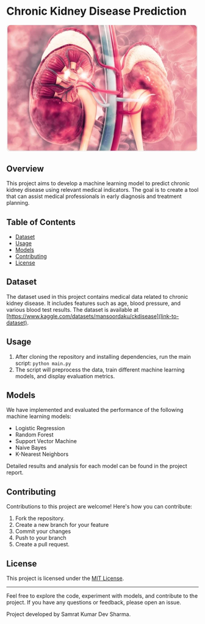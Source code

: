 # Chronic Kidney Disease Prediction

![Project Logo](e.png) <!-- You can add a logo or image here -->

## Overview

This project aims to develop a machine learning model to predict chronic kidney disease using relevant medical indicators. The goal is to create a tool that can assist medical professionals in early diagnosis and treatment planning.

## Table of Contents

- [Dataset](#dataset)
- [Usage](#usage)
- [Models](#models)
- [Contributing](#contributing)
- [License](#license)

## Dataset

The dataset used in this project contains medical data related to chronic kidney disease. It includes features such as age, blood pressure, and various blood test results. The dataset is available at [https://www.kaggle.com/datasets/mansoordaku/ckdisease](link-to-dataset).



## Usage

1. After cloning the repository and installing dependencies, run the main script: `python main.py`
2. The script will preprocess the data, train different machine learning models, and display evaluation metrics.

## Models

We have implemented and evaluated the performance of the following machine learning models:
- Logistic Regression
- Random Forest
- Support Vector Machine
- Naive Bayes
- K-Nearest Neighbors

Detailed results and analysis for each model can be found in the project report.

## Contributing

Contributions to this project are welcome! Here's how you can contribute:
1. Fork the repository.
2. Create a new branch for your feature
3. Commit your changes
4. Push to your branch
5. Create a pull request.

## License

This project is licensed under the [MIT License](LICENSE).

---

Feel free to explore the code, experiment with models, and contribute to the project. If you have any questions or feedback, please open an issue.

Project developed by Samrat Kumar Dev Sharma.
